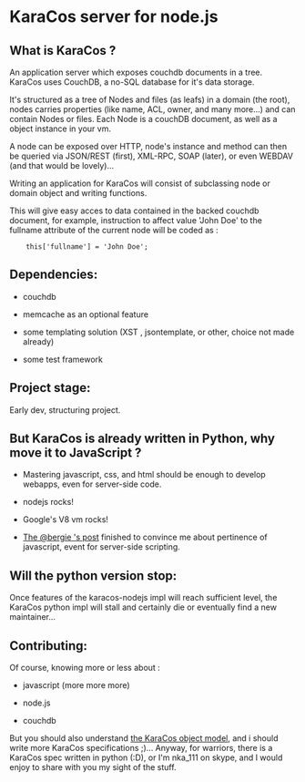# KaraCos server for node.js

## What is KaraCos ?

An application server which exposes couchdb documents in a tree.
KaraCos uses CouchDB, a no-SQL database for it's data storage.

It's structured as a tree of Nodes and files (as leafs) in a domain (the root), nodes carries properties (like name, ACL, owner, and many more...) and can contain Nodes or files. Each Node is a couchDB document, as well as a object instance in your vm.

A node can be exposed over HTTP, node's instance and method can then be queried via JSON/REST (first), XML-RPC, SOAP (later), or even WEBDAV (and that would be lovely)...

Writing an application for KaraCos will consist of subclassing node or domain object and writing functions. 

This will give easy acces to data contained in the backed couchdb document, for example, instruction to affect value 'John Doe' to the fullname attribute of the current node will be coded as :

		this['fullname'] = 'John Doe';

## Dependencies:

* couchdb

* memcache as an optional feature

* some templating solution (XST , jsontemplate, or other, choice not made already)

* some test framework

## Project stage:

Early dev, structuring project.

## But KaraCos is already written in Python, why move it to JavaScript ?

* Mastering javascript, css, and html should be enough to develop webapps, even for server-side code.

* nodejs rocks!

* Google's V8 vm rocks! 

* <a href="http://bergie.iki.fi/blog/the_universal_runtime/">The @bergie 's post</a> finished to convince me about pertinence of javascript, event for server-side scripting.


## Will the python version stop:

Once features of the karacos-nodejs impl will reach sufficient level, the KaraCos python impl will stall and certainly die or eventually find a new maintainer...

## Contributing:

Of course, knowing more or less about :

* javascript (more more more)

* node.js

* couchdb

But you should also understand <a href="http://www.karacos.org/documentation/model/">the KaraCos object model</a>, and i should write more KaraCos specifications ;)...
Anyway, for warriors, there is a KaraCos spec written in python (:D), or I'm nka_111 on skype, and I would enjoy to share with you my sight of the stuff.